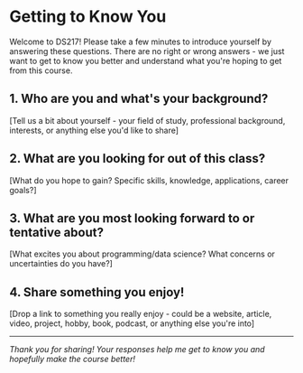 # Getting to Know You

Welcome to DS217! Please take a few minutes to introduce yourself by answering these questions. There are no right or wrong answers - we just want to get to know you better and understand what you're hoping to get from this course.

## 1. Who are you and what's your background?
[Tell us a bit about yourself - your field of study, professional background, interests, or anything else you'd like to share]

## 2. What are you looking for out of this class?
[What do you hope to gain? Specific skills, knowledge, applications, career goals?]

## 3. What are you most looking forward to or tentative about?
[What excites you about programming/data science? What concerns or uncertainties do you have?]

## 4. Share something you enjoy!
[Drop a link to something you really enjoy - could be a website, article, video, project, hobby, book, podcast, or anything else you're into]

---

*Thank you for sharing! Your responses help me get to know you and hopefully make the course better!*